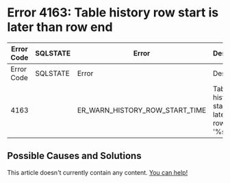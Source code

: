 
# Error 4163: Table history row start is later than row end


| Error Code | SQLSTATE | Error | Description |
| --- | --- | --- | --- |
| Error Code | SQLSTATE | Error | Description |
| 4163 |  | ER_WARN_HISTORY_ROW_START_TIME | Table `%s.%s` history row start '%s' is later than row end '%s' |




## Possible Causes and Solutions


This article doesn't currently contain any content. [You can help!](/kb/en/writing-and-editing-knowledge-base-articles/)

